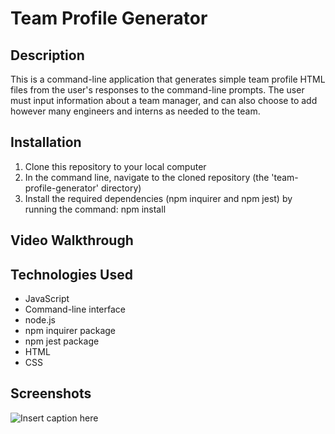 # Team Profile Generator 

## Description
This is a command-line application that generates simple team profile HTML files from the user's responses to the command-line prompts.
The user must input information about a team manager, and can also choose to add however many engineers and interns as needed to the team.

## Installation 

1. Clone this repository to your local computer 
2. In the command line, navigate to the cloned repository (the 'team-profile-generator' directory)
3. Install the required dependencies (npm inquirer and npm jest) by running the command: npm install

## Video Walkthrough

## Technologies Used 
- JavaScript
- Command-line interface
- node.js
- npm inquirer package
- npm jest package 
- HTML
- CSS 

## Screenshots 

![Insert caption here]()

